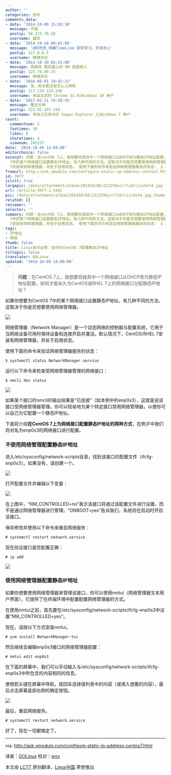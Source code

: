```yaml
---
author: ''
categories: 技术
comments_data:
- date: '2014-10-09 15:02:30'
  message: 不错
  postip: 58.215.78.58
  username: 晨风
- date: '2014-10-10 00:03:00'
  message: '@阿兜兜_時線TimeLine 好好学习，天天向上'
  postip: 127.0.0.1
  username: 微博评论
- date: '2014-10-10 02:33:00'
  message: 真麻烦 服务器上的 NM 就是烦人
  postip: 125.78.40.15
  username: 微博评论
- date: '2016-06-01 18:42:32'
  message: 亲，网关都没有怎么上网呢
  postip: 117.114.133.246
  username: 来自北京的 Chrome 51.0|Windows 10 用户
- date: '2017-02-21 16:38:45'
  message: 撒旦大神
  postip: 222.92.197.243
  username: 来自江苏苏州的 Sogou Explorer 2|Windows 7 用户
count:
  commentnum: 5
  favtimes: 10
  likes: 0
  sharetimes: 4
  viewnum: 202257
date: '2014-10-09 14:08:00'
editorchoice: false
excerpt: 问题：在CentOS 7上，我想要将我其中一个网络接口从DHCP改为静态IP地址配置，如何才能永久为CentOS或RHEL 7上的网络接口分配静态IP地址？  如果你想要为CentOS
  7中的某个网络接口设置静态IP地址，有几种不同的方法，这取决于你是否想要使用网络管理器。  网络管理器（Network Manager）是一个动态网络的控制器与配置系统，它用于当网络设备可用时保持设备和连接开启并激活。默认情况下，CentOS/RHEL
  7安装有网络管理器，并处于启用状态。 使用下面的命令来验证网络管理器服务的状态： $ systemctl status NetworkManager.service  运行以
fromurl: http://ask.xmodulo.com/configure-static-ip-address-centos7.html
id: 3977
islctt: true
largepic: /data/attachment/album/201410/08/221259airrli6rlijv5ot4.jpg
url: /article-3977-1.html
pic: /data/attachment/album/201410/08/221259airrli6rlijv5ot4.jpg.thumb.jpg
related: []
reviewer: ''
selector: ''
summary: 问题：在CentOS 7上，我想要将我其中一个网络接口从DHCP改为静态IP地址配置，如何才能永久为CentOS或RHEL 7上的网络接口分配静态IP地址？  如果你想要为CentOS
  7中的某个网络接口设置静态IP地址，有几种不同的方法，这取决于你是否想要使用网络管理器。  网络管理器（Network Manager）是一个动态网络的控制器与配置系统，它用于当网络设备可用时保持设备和连接开启并激活。默认情况下，CentOS/RHEL
  7安装有网络管理器，并处于启用状态。 使用下面的命令来验证网络管理器服务的状态： $ systemctl status NetworkManager.service  运行以
tags:
- IP地址
- 网络
thumb: false
title: Linux有问必答：如何为CentOS 7配置静态IP地址
titlepic: false
translator: GOLinux
updated: '2014-10-09 14:08:00'
---
```



> 
> **问题**：在CentOS 7上，我想要将我其中一个网络接口从DHCP改为静态IP地址配置，如何才能永久为CentOS或RHEL 7上的网络接口分配静态IP地址？
> 
> 
> 


如果你想要为CentOS 7中的某个网络接口设置静态IP地址，有几种不同的方法，这取决于你是否想要使用网络管理器。


![](/data/attachment/album/201410/08/221259airrli6rlijv5ot4.jpg)


网络管理器（Network Manager）是一个动态网络的控制器与配置系统，它用于当网络设备可用时保持设备和连接开启并激活。默认情况下，CentOS/RHEL 7安装有网络管理器，并处于启用状态。


使用下面的命令来验证网络管理器服务的状态：



```
$ systemctl status NetworkManager.service

```

运行以下命令来检查受网络管理器管理的网络接口：



```
$ nmcli dev status 

```

![](/data/attachment/album/201410/08/221302p9lwjl996jgz55bg.jpg)


如果某个接口的nmcli的输出结果是“已连接”（如本例中的enp0s3），这就是说该接口受网络管理器管理。你可以轻易地为某个特定接口禁用网络管理器，以便你可以自己为它配置一个静态IP地址。


下面将介绍**在CentOS 7上为网络接口配置静态IP地址的两种方式**，在例子中我们将对名为enp0s3的网络接口进行配置。


### 不使用网络管理配置静态IP地址


进入/etc/sysconfig/network-scripts目录，找到该接口的配置文件（ifcfg-enp0s3）。如果没有，请创建一个。


![](/data/attachment/album/201410/08/221305nsr4i3n02bx4ri32.jpg)


打开配置文件并编辑以下变量：


![](/data/attachment/album/201410/08/221307yl6oq3fs5tp5o532.jpg)


在上图中，“NM\_CONTROLLED=no”表示该接口将通过该配置文件进行设置，而不是通过网络管理器进行管理。“ONBOOT=yes”告诉我们，系统将在启动时开启该接口。


保存修改并使用以下命令来重启网络服务：



```
# systemctl restart network.service

```

现在验证接口是否配置正确：



```
# ip add 

```

![](/data/attachment/album/201410/08/220914co9y3z00ymqgttbb.jpg)


### 使用网络管理器配置静态IP地址


如果你想要使用网络管理器来管理该接口，你可以使用nmtui（网络管理器文本用户界面），它提供了在终端环境中配置配置网络管理器的方式。


在使用nmtui之前，首先要在/etc/sysconfig/network-scripts/ifcfg-enp0s3中设置“NM\_CONTROLLED=yes”。


现在，请按以下方式安装nmtui。



```
# yum install NetworkManager-tui

```

然后继续去编辑enp0s3接口的网络管理器配置：



```
# nmtui edit enp0s3 

```

在下面的屏幕中，我们可以手动输入与/etc/sysconfig/network-scripts/ifcfg-enp0s3中所包含的内容相同的信息。


使用箭头键在屏幕中导航，按回车选择值列表中的内容（或填入想要的内容），最后点击屏幕底部右侧的确定按钮。


![](/data/attachment/album/201410/08/221310v8a38lfcuh8cbk1h.jpg)


最后，重启网络服务。



```
# systemctl restart network.service

```

好了，现在一切都搞定了。




---


via: <http://ask.xmodulo.com/configure-static-ip-address-centos7.html>


译者：[GOLinux](https://github.com/GOLinux) 校对：[wxy](https://github.com/wxy)


本文由 [LCTT](https://github.com/LCTT/TranslateProject) 原创翻译，[Linux中国](http://linux.cn/) 荣誉推出